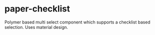 # paper-checklist
Polymer based multi select component which supports a checklist based selection. Uses material design.
